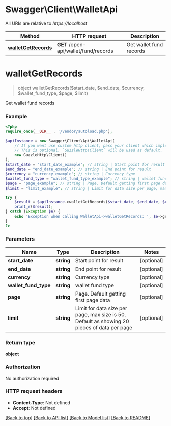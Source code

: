 # Swagger\Client\WalletApi

All URIs are relative to *https://localhost*

Method | HTTP request | Description
------------- | ------------- | -------------
[**walletGetRecords**](WalletApi.md#walletGetRecords) | **GET** /open-api/wallet/fund/records | Get wallet fund records


# **walletGetRecords**
> object walletGetRecords($start_date, $end_date, $currency, $wallet_fund_type, $page, $limit)

Get wallet fund records

### Example
```php
<?php
require_once(__DIR__ . '/vendor/autoload.php');

$apiInstance = new Swagger\Client\Api\WalletApi(
    // If you want use custom http client, pass your client which implements `GuzzleHttp\ClientInterface`.
    // This is optional, `GuzzleHttp\Client` will be used as default.
    new GuzzleHttp\Client()
);
$start_date = "start_date_example"; // string | Start point for result
$end_date = "end_date_example"; // string | End point for result
$currency = "currency_example"; // string | Currency type
$wallet_fund_type = "wallet_fund_type_example"; // string | wallet fund type
$page = "page_example"; // string | Page. Default getting first page data
$limit = "limit_example"; // string | Limit for data size per page, max size is 50. Default as showing 20 pieces of data per page

try {
    $result = $apiInstance->walletGetRecords($start_date, $end_date, $currency, $wallet_fund_type, $page, $limit);
    print_r($result);
} catch (Exception $e) {
    echo 'Exception when calling WalletApi->walletGetRecords: ', $e->getMessage(), PHP_EOL;
}
?>
```

### Parameters

Name | Type | Description  | Notes
------------- | ------------- | ------------- | -------------
 **start_date** | **string**| Start point for result | [optional]
 **end_date** | **string**| End point for result | [optional]
 **currency** | **string**| Currency type | [optional]
 **wallet_fund_type** | **string**| wallet fund type | [optional]
 **page** | **string**| Page. Default getting first page data | [optional]
 **limit** | **string**| Limit for data size per page, max size is 50. Default as showing 20 pieces of data per page | [optional]

### Return type

**object**

### Authorization

No authorization required

### HTTP request headers

 - **Content-Type**: Not defined
 - **Accept**: Not defined

[[Back to top]](#) [[Back to API list]](../../README.md#documentation-for-api-endpoints) [[Back to Model list]](../../README.md#documentation-for-models) [[Back to README]](../../README.md)

